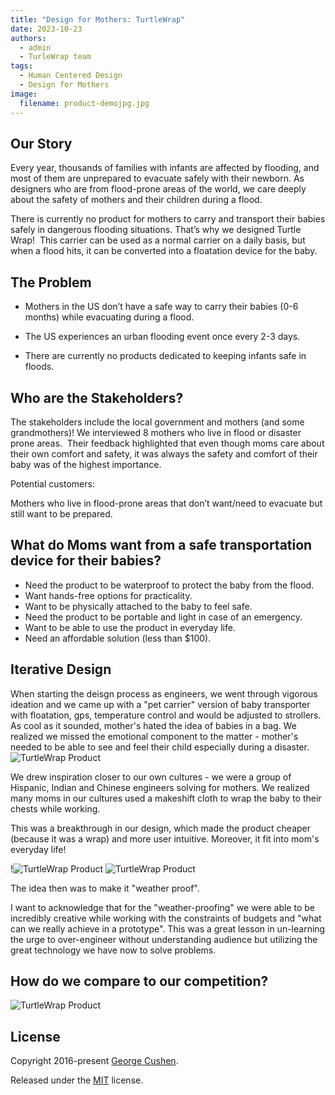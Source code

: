 ```yaml
---
title: "Design for Mothers: TurtleWrap"
date: 2023-10-23 
authors:
  - admin
  - TurleWrap team
tags:
  - Human Centered Design 
  - Design for Mothers
image:
  filename: product-demojpg.jpg
---
```


## Our Story

Every year, thousands of families with infants are affected by flooding, and most of them are unprepared to evacuate safely with their newborn. As designers who are from flood-prone areas of the world, we care deeply about the safety of mothers and their children during a flood. 

There is currently no product for mothers to carry and transport their babies safely in dangerous flooding situations. That’s why we designed Turtle Wrap!  This carrier can be used as a normal carrier on a daily basis, but when a flood hits, it can be converted into a floatation device for the baby. 

## The Problem
- Mothers in the US don’t have a safe way to carry their babies (0-6 months) while evacuating during a flood.

- The US experiences an urban flooding event once every 2-3 days.

- There are currently no products dedicated to keeping infants safe in floods.

## Who are the Stakeholders? 
The stakeholders include the local government and mothers (and some grandmothers)!
We interviewed 8 mothers who live in flood or disaster prone areas. 
Their feedback highlighted that even though moms care about their own comfort and safety, it was always the safety and comfort of their baby was of the highest importance.

Potential customers:

Mothers who live in flood-prone areas that don’t want/need to evacuate but still want to be prepared.

## What do Moms want from a safe transportation device for their babies? 

- Need the product to be waterproof to protect the baby from the flood.
- Want hands-free options for practicality.
- Want to be physically attached to the baby to feel safe.
- Need the product to be portable and light in case of an emergency.
- Want to be able to use the product in everyday life.
- Need an affordable solution (less than $100).


## Iterative Design 
When starting the deisgn process as engineers, we went through vigorous ideation and we came up with a "pet carrier" version of baby transporter with floatation, gps, temperature control and would be adjusted to strollers. As cool as it sounded, mother's hated the idea of babies in a bag. We realized we missed the emotional component to the matter - mother's needed to be able to see and feel their child especially during a disaster.
![TurtleWrap Product](iterative-design.jpg)

We drew inspiration closer to our own cultures - we were a group of Hispanic, Indian and Chinese engineers solving for mothers. We realized many moms in our cultures used a makeshift cloth to wrap the baby to their chests while working. 

This was a breakthrough in our design, which made the product cheaper (because it was a wrap) and more user intuitive. Moreover, it fit into mom's everyday life!

!![TurtleWrap Product](modes.png)
![TurtleWrap Product](productdempjpg.jpg)

The idea then was to make it "weather proof". 

I want to acknowledge that for the "weather-proofing" we were able to be incredibly creative while working with the constraints of budgets and "what can we really achieve in a prototype". This was a great lesson in un-learning the urge to over-engineer without understanding audience but utilizing the great technology we have now to solve problems. 

## How do we compare to our competition? 
![TurtleWrap Product](tw_competetion.jpg)



## License

Copyright 2016-present [George Cushen](https://georgecushen.com).

Released under the [MIT](https://github.com/HugoBlox/hugo-blox-builder/blob/main/LICENSE.md) license.
